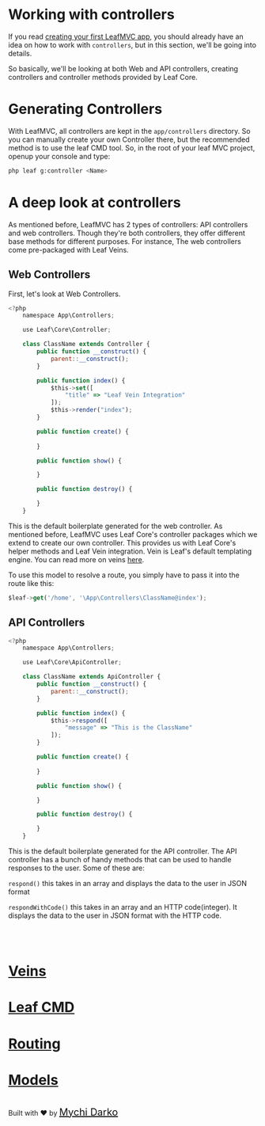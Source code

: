 # Working with controllers
If you read [creating your first LeafMVC app](/first-app/), you should already have an idea on how to work with `controllers`, but in this section, we'll be going into details.


So basically, we'll be looking at both Web and API controllers, creating controllers and controller methods provided by Leaf Core.


# Generating Controllers
With LeafMVC, all controllers are kept in the `app/controllers` directory. So you can manually create your own Controller there, but the recommended method is to use the leaf CMD tool. So, in the root of your leaf MVC project, openup your console and type:
```bash
php leaf g:controller <Name>
```

# A deep look at controllers
As mentioned before, LeafMVC has 2 types of controllers: API controllers and web controllers. Though they're both controllers,  they offer different base methods for different purposes. For instance, The web controllers come pre-packaged with Leaf Veins.


## Web Controllers
First, let's look at Web Controllers.
```javascript
<?php
    namespace App\Controllers;

    use Leaf\Core\Controller;

    class ClassName extends Controller {
        public function __construct() {
            parent::__construct();
        }

        public function index() {
            $this->set([
                "title" => "Leaf Vein Integration"
            ]);
            $this->render("index");
        }

        public function create() {
            
        }

        public function show() {

        }

        public function destroy() {

        }
    }
```
This is the default boilerplate generated for the web controller. As mentioned before, LeafMVC uses Leaf Core's controller packages which we extend to create our own controller. This provides us with Leaf Core's helper methods and Leaf Vein integration. Vein is Leaf's  default templating engine. You can read more on veins [here](/veins/).


To use this model to resolve a route, you simply have to pass it into the route like this:
```javascript
$leaf->get('/home', '\App\Controllers\ClassName@index');
```


## API Controllers
```javascript
<?php
    namespace App\Controllers;

    use Leaf\Core\ApiController;

    class ClassName extends ApiController {
        public function __construct() {
            parent::__construct();
        }

        public function index() {
            $this->respond([
				"message" => "This is the ClassName"
			]);
        }

        public function create() {
            
        }

        public function show() {

        }

        public function destroy() {

        }
    }
```
This is the default boilerplate generated for the API controller. The API controller has a bunch of handy methods that can be used to handle responses to the user. Some of these are:


`respond()` this takes in an array and displays the data to the user in JSON format


`respondWithCode()` this takes in an array and an HTTP code(integer). It displays the data to the user in JSON format with the HTTP code.


<br>
<br>

# <a href="#/veins/">Veins</a>
# <a href="#/cmd/">Leaf CMD</a>
# <a href="#/routing/">Routing</a>
# <a href="#/models/">Models</a>

<br>
Built with ❤ by <a href="https://mychi.netlify.com" style="font-size: 20px; color: #111;" target="_blank">Mychi Darko</a>